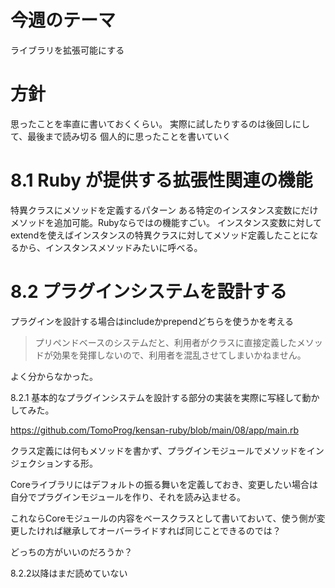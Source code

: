 # 今週のテーマ
ライブラリを拡張可能にする

# 方針
思ったことを率直に書いておくくらい。
実際に試したりするのは後回しにして、最後まで読み切る
個人的に思ったことを書いていく

# 8.1 Ruby が提供する拡張性関連の機能
特異クラスにメソッドを定義するパターン
ある特定のインスタンス変数にだけメソッドを追加可能。Rubyならではの機能すごい。
インスタンス変数に対してextendを使えばインスタンスの特異クラスに対してメソッド定義したことになるから、インスタンスメソッドみたいに呼べる。

# 8.2 プラグインシステムを設計する
プラグインを設計する場合はincludeかprependどちらを使うかを考える

> プリペンドベースのシステムだと、利用者がクラスに直接定義したメソッドが効果を発揮しないので、利用者を混乱させてしまいかねません。

よく分からなかった。

8.2.1 基本的なプラグインシステムを設計する部分の実装を実際に写経して動かしてみた。

https://github.com/TomoProg/kensan-ruby/blob/main/08/app/main.rb

クラス定義には何もメソッドを書かず、プラグインモジュールでメソッドをインジェクションする形。

Coreライブラリにはデフォルトの振る舞いを定義しておき、変更したい場合は自分でプラグインモジュールを作り、それを読み込ませる。

これならCoreモジュールの内容をベースクラスとして書いておいて、使う側が変更したければ継承してオーバーライドすれば同じことできるのでは？

どっちの方がいいのだろうか？

8.2.2以降はまだ読めていない